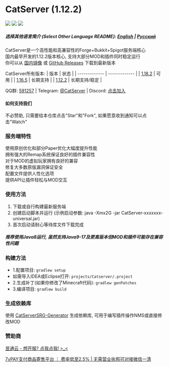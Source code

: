 # CatServer (1.12.2)
![](https://img.shields.io/badge/Minecraft-1.12.2-brightgreen.svg?colorB=469C00)
![](https://img.shields.io/badge/Forge-14.23.5.2860-brightgreen.svg?colorB=469C00)
![](https://img.shields.io/badge/Spigot-1.12.2-brightgreen.svg?colorB=469C00)

##### 选择其他语言简介 (Select Other Language README): [English](README_EN.md) | [Русский](README_RU.md)

CatServer是一个高性能和高兼容性的Forge+Bukkit+Spigot服务端核心<br>
国内最早开发的1.12.2版本核心, 支持大部分MOD和插件同时稳定运行<br>
你可以从 [国内镜像](https://catserver.moe/download/universal) 或 [GitHub Releases](https://github.com/Luohuayu/CatServer/releases) 下载到最新版本<br>

CatServer所有版本:
|     版本      |     状态      |
| ------------- | ------------- |
| [1.18.2](https://github.com/Luohuayu/CatServer/tree/1.18.2)  |  可用           |
| [1.16.5](https://github.com/Luohuayu/CatServer/tree/1.16.5)  |  长期支持       |
| [1.12.2](https://github.com/Luohuayu/CatServer/tree/1.12.2)  |  长期支持/稳定  |

QQ群: [591257](https://jq.qq.com/?_wv=1027&k=5B5aKkW) | Telegram: [@CatServer](https://t.me/CatServer) | Discord: [点击加入](https://discord.gg/wvBJN4d)

#### 如何支持我们
不必赞助, 只需要给本仓库点击"Star"和"Fork", 如果愿意收到通知可以点击"Watch"

### 服务端特性
使用原创优化和部分Paper优化大幅度提升性能<br>
拥有强大的Remap系统保证良好的插件兼容性<br>
对于MOD的虚拟玩家拥有良好的兼容<br>
修复大多数原版漏洞保证安全<br>
配置文件提供人性化选项<br>
提供API让插件轻松与MOD交互<br>

### 使用方法
1. 下载或自行构建最新服务端
2. 创建启动脚本并运行 (示例启动参数: java -Xmx2G -jar CatServer-xxxxxxx-universal.jar)
3. 首次启动请耐心等待库文件下载完成

##### 推荐使用Java8运行, 虽然支持Java9-17及更高版本但MOD和插件可能存在兼容性问题

### 构建方法
- 1.配置项目: `gradlew setup`<br>
- 如需导入IDEA或Eclipse打开: `projects/Catserver/.project`
- 2.生成补丁(如果你修改了Minecraft代码): `gradlew genPatches`
- 3.编译项目: `gradlew build`

### 生成依赖库
使用 [CatServerSRG-Generator](https://github.com/Luohuayu/CatServerSRG-Generator) 生成依赖库, 可用于编写插件操作NMS或直接修改MOD

### 赞助商
[昱通云 - 想开服? 点我点我! >_<](https://blog.ytonidc.com/2022/06/05/server-price/)

[7yPAY支付商品寄售平台 ｜ 费率低至2.5% | 无需营业执照可对接微信一清](https://pay.7ycloud.cn/help?catgithub)
